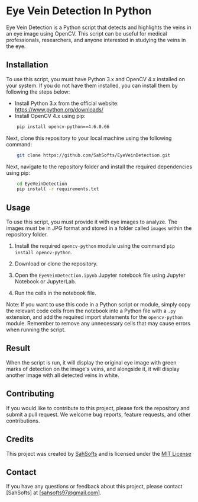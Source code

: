 # Eye Vein Detection In Python

Eye Vein Detection is a Python script that detects and highlights the veins in an eye image using OpenCV. This script can be useful for medical professionals, researchers, and anyone interested in studying the veins in the eye.

## Installation

To use this script, you must have Python 3.x and OpenCV 4.x installed on your system. If you do not have them installed, you can install them by following the steps below:

- Install Python 3.x from the official website: https://www.python.org/downloads/
- Install OpenCV 4.x using pip:
    
```bash
    pip install opencv-python==4.6.0.66
```

Next, clone this repository to your local machine using the following command:
    
```bash
    git clone https://github.com/SahSofts/EyeVeinDetection.git
```

Next, navigate to the repository folder and install the required dependencies using pip:
    
```bash
    cd EyeVeinDetection
    pip install -r requirements.txt
```

## Usage

To use this script, you must provide it with eye images to analyze. The images must be in JPG format and stored in a folder called `images` within the repository folder.


1. Install the required `opencv-python` module using the command `pip install opencv-python`.

2. Download or clone the repository.

3. Open the `EyeVeinDetection.ipynb` Jupyter notebook file using Jupyter Notebook or JupyterLab.

4. Run the cells in the notebook file.


Note: If you want to use this code in a Python script or module, simply copy the relevant code cells from the notebook into a Python file with a `.py` extension, and add the required import statements for the `opencv-python` module. Remember to remove any unnecessary cells that may cause errors when running the script.


## Result

When the script is run, it will display the original eye image with green marks of detection on the image's veins, and alongside it, it will display another image with all detected veins in white.


## Contributing

If you would like to contribute to this project, please fork the repository and submit a pull request. We welcome bug reports, feature requests, and other contributions.


## Credits
This project was created by [SahSofts](https://github.com/SahSofts/) and is licensed under the [MIT License](https://opensource.org/licenses/MIT)


## Contact

If you have any questions or feedback about this project, please contact [SahSofts] at [sahsofts97@gmail.com].
